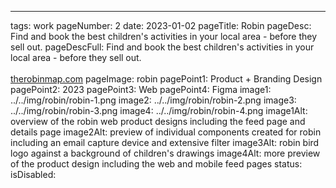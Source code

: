 ---
tags: work
pageNumber: 2
date: 2023-01-02
pageTitle: Robin
pageDesc: Find and book the best children's activities in your local area - before they sell out.
pageDescFull: Find and book the best children's activities in your local area - before they sell out.</br></br><a href="https://www.therobinmap.com">therobinmap.com</a>
pageImage: robin
pagePoint1: Product + Branding Design
pagePoint2: 2023
pagePoint3: Web
pagePoint4: Figma
image1: ../../img/robin/robin-1.png
image2: ../../img/robin/robin-2.png
image3: ../../img/robin/robin-3.png
image4: ../../img/robin/robin-4.png
image1Alt: overview of the robin web product designs including the feed page and details page
image2Alt: preview of individual components created for robin including an email capture device and extensive filter
image3Alt: robin bird logo against a background of children's drawings
image4Alt: more preview of the product design including the web and mobile feed pages
status: 
isDisabled: 